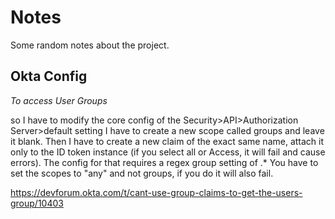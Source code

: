 # Notes

Some random notes about the project.


## Okta Config


*To access User Groups*

so I have to modify the core config of the Security>API>Authorization Server>default setting
I have to create a new scope called groups and leave it blank. Then I have to create a new claim of the exact same name, attach it only to the ID token instance (if you select all or Access, it will fail and cause errors). The config for that requires a regex group setting of .* You have to set the scopes to "any" and not groups, if you do it will also fail.

https://devforum.okta.com/t/cant-use-group-claims-to-get-the-users-group/10403